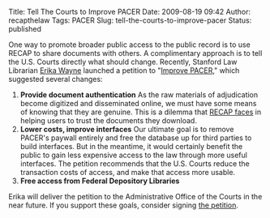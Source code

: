 Title: Tell The Courts to Improve PACER
Date: 2009-08-19 09:42
Author: recapthelaw
Tags: PACER
Slug: tell-the-courts-to-improve-pacer
Status: published

One way to promote broader public access to the public record is to use
RECAP to share documents with others. A complimentary approach is to
tell the U.S. Courts directly what should change. Recently, Stanford Law
Librarian [Erika
Wayne](http://www.law.stanford.edu/directory/profile/111/Erika%20V.%20Wayne/)
launched a petition to "[Improve
PACER](http://www.thepetitionsite.com/1/improve-PACER)," which suggested
several changes:

1.  **Provide document authentication**
   As the raw materials of adjudication become digitized and
    disseminated online, we must have some means of knowing that they
    are genuine. This is a dilemma that [RECAP
    faces]({filename}/pages/recap/faq.md#how-do-i-know-that-the-documents-provided-by-recap-are-genuine) in helping
    users to trust the documents they download.
2.  **Lower costs, improve interfaces**
   Our ultimate goal is to remove PACER's paywall entirely and free the
    database up for third parties to build interfaces. But in the
    meantime, it would certainly benefit the public to gain less
    expensive access to the law through more useful interfaces. The
    petition recommends that the U.S. Courts reduce the transaction
    costs of access, and make that access more usable.
3.  **Free access from Federal Depository Libraries**

Erika will deliver the petition to the Administrative Office of the
Courts in the near future. If you support these goals, consider signing
[the petition](http://www.thepetitionsite.com/1/improve-PACER).
